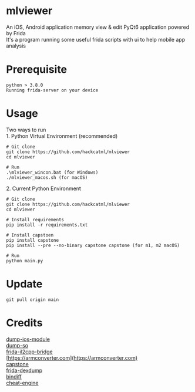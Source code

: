 # mlviewer
An iOS, Android application memory view & edit PyQt6 application powered by Frida<br>
It's a program running some useful frida scripts with ui to help mobile app analysis

# Prerequisite
```
python > 3.8.0
Running frida-server on your device
```

# Usage
Two ways to run<br>
1.&nbsp;Python Virtual Environment (recommended)<br>
```
# Git clone
git clone https://github.com/hackcatml/mlviewer
cd mlviewer

# Run
.\mlviewer_wincon.bat (for Windows)
./mlviewer_macos.sh (for macOS)
```

2.&nbsp;Current Python Environment
```
# Git clone
git clone https://github.com/hackcatml/mlviewer
cd mlviewer

# Install requirements
pip install -r requirements.txt

# Install capstoen
pip install capstone
pip install --pre --no-binary capstone capstone (for m1, m2 macOS)

# Run
python main.py
```

# Update
```
git pull origin main
```

# Credits
[dump-ios-module](https://github.com/lich4)<br>
[dump-so](https://github.com/lasting-yang/frida_dump)<br>
[frida-il2cpp-bridge](https://github.com/vfsfitvnm/frida-il2cpp-bridge)<br>
[https://armconverter.com](https://armconverter.com)<br>
[capstone](https://www.capstone-engine.org/)<br>
[frida-dexdump](https://github.com/hluwa/frida-dexdump)<br>
[bindiff](https://github.com/dadadel/bindiff)<br>
[cheat-engine](https://github.com/cheat-engine/cheat-engine)